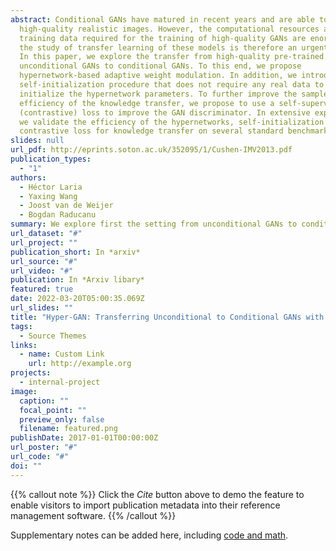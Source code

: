 ```yaml
---
abstract: Conditional GANs have matured in recent years and are able to generate
  high-quality realistic images. However, the computational resources and the
  training data required for the training of high-quality GANs are enormous, and
  the study of transfer learning of these models is therefore an urgent topic.
  In this paper, we explore the transfer from high-quality pre-trained
  unconditional GANs to conditional GANs. To this end, we propose
  hypernetwork-based adaptive weight modulation. In addition, we introduce a
  self-initialization procedure that does not require any real data to
  initialize the hypernetwork parameters. To further improve the sample
  efficiency of the knowledge transfer, we propose to use a self-supervised
  (contrastive) loss to improve the GAN discriminator. In extensive experiments,
  we validate the efficiency of the hypernetworks, self-initialization and
  contrastive loss for knowledge transfer on several standard benchmarks.
slides: null
url_pdf: http://eprints.soton.ac.uk/352095/1/Cushen-IMV2013.pdf
publication_types:
  - "1"
authors:
  - Héctor Laria
  - Yaxing Wang
  - Joost van de Weijer
  - Bogdan Raducanu
summary: We explore first the setting from unconditional GANs to conditional GANs.
url_dataset: "#"
url_project: ""
publication_short: In *arxiv*
url_source: "#"
url_video: "#"
publication: In *Arxiv libary*
featured: true
date: 2022-03-20T05:00:35.069Z
url_slides: ""
title: "Hyper-GAN: Transferring Unconditional to Conditional GANs with HyperNetworks"
tags:
  - Source Themes
links:
  - name: Custom Link
    url: http://example.org
projects:
  - internal-project
image:
  caption: ""
  focal_point: ""
  preview_only: false
  filename: featured.png
publishDate: 2017-01-01T00:00:00Z
url_poster: "#"
url_code: "#"
doi: ""
---
```


{{% callout note %}}
Click the *Cite* button above to demo the feature to enable visitors to import publication metadata into their reference management software.
{{% /callout %}}

Supplementary notes can be added here, including [code and math](https://sourcethemes.com/academic/docs/writing-markdown-latex/).
